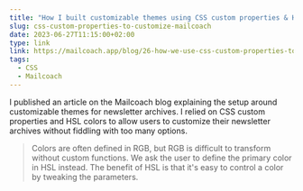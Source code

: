 ```yaml
---
title: "How I built customizable themes using CSS custom properties & HSL"
slug: css-custom-properties-to-customize-mailcoach
date: 2023-06-27T11:15:00+02:00
type: link
link: https://mailcoach.app/blog/26-how-we-use-css-custom-properties-to-customize-your-newsletter-archive?preview_secret=APxuL5JxsK
tags:
  - CSS
  - Mailcoach
---
```


I published an article on the Mailcoach blog explaining the setup around customizable themes for newsletter archives. I relied on CSS custom properties and HSL colors to allow users to customize their newsletter archives without fiddling with too many options.

> Colors are often defined in RGB, but RGB is difficult to transform without custom functions. We ask the user to define the primary color in HSL instead. The benefit of HSL is that it's easy to control a color by tweaking the parameters.
